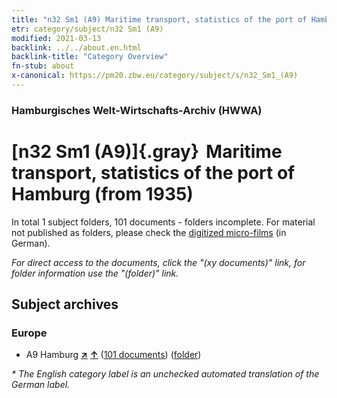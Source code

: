 ```yaml
---
title: "n32 Sm1 (A9) Maritime transport, statistics of the port of Hamburg (from 1935)"
etr: category/subject/n32 Sm1 (A9)
modified: 2021-03-13
backlink: ../../about.en.html
backlink-title: "Category Overview"
fn-stub: about
x-canonical: https://pm20.zbw.eu/category/subject/s/n32_Sm1_(A9)
---
```


### Hamburgisches Welt-Wirtschafts-Archiv (HWWA)
# [n32 Sm1 (A9)]{.gray}&#8201; Maritime transport, statistics of the port of Hamburg (from 1935)&#160; 





In total 1 subject folders, 101 documents - folders incomplete.
For material not published as folders, please check the [digitized micro-films](/film/h1_sh.de.html) (in German).

_For direct access to the documents, click the "(xy documents)" link, for folder information use the "(folder)" link._

## Subject archives



### Europe

- A9 Hamburg [**&nearr;**](../../../geo/i/140905/about.en.html "Hamburg (all folders)") [**&uarr;**](../../../geo/about.en.html#A9 "Country category system") (<a href="https://pm20.zbw.eu/dfgview/sh/140905,182143" title="about: Hamburg : Maritime transport, statistics of the port of Hamburg (from 1935)" target="_blank">101 documents</a>) ([folder](../../../../folder/sh/1409xx/140905/1821xx/182143/about.en.html))


_* The English category label is an unchecked automated translation of the German label._

